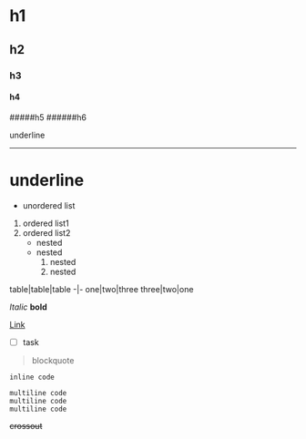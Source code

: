 # h1
## h2
### h3
#### h4
#####h5
######h6

underline
- - -

underline
==

- unordered list


1. ordered list1
2. ordered list2
    - nested
    - nested
        1. nested
        2. nested

table|table|table
-|-
one|two|three
three|two|one

*Italic*
**bold**

[Link](www.google.com)

- [ ] task

>blockquote

`inline code`

    multiline code
    multiline code
    multiline code

~~crossout~~

